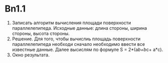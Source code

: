 # Bn1.1
1. Записать алгоритм вычисления площади поверхности параллелепипеда. Исходные данные: длина стороны, ширина стороны, высота стороны.
2. Решение. Для того, чтобы вычислиь площадь поверхности параллелепипеда необходи сначало необходимо ввести все известные данные. Далее высислям по формуле S = 2*(a*b+b*c+ a*c).
3. Окно результата. 

